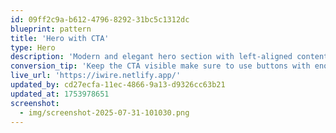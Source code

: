 ```yaml
---
id: 09ff2c9a-b612-4796-8292-31bc5c1312dc
blueprint: pattern
title: 'Hero with CTA'
type: Hero
description: 'Modern and elegant hero section with left-aligned content and full width background image'
conversion_tip: 'Keep the CTA visible make sure to use buttons with enough contrast'
live_url: 'https://iwire.netlify.app/'
updated_by: cd27ecfa-11ec-4866-9a13-d9326cc63b21
updated_at: 1753978651
screenshot:
  - img/screenshot-2025-07-31-101030.png
---
```

